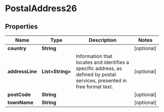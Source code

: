 # PostalAddress26

## Properties
Name | Type | Description | Notes
------------ | ------------- | ------------- | -------------
**country** | **String** |  |  [optional]
**addressLine** | **List&lt;String&gt;** | Information that locates and identifies a specific address, as defined by postal services, presented in free format text. |  [optional]
**postCode** | **String** |  |  [optional]
**townName** | **String** |  |  [optional]
